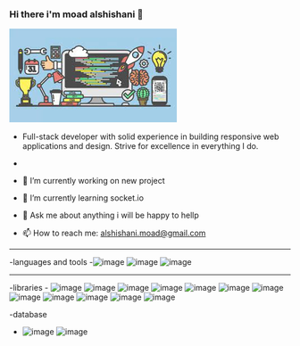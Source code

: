### Hi there i'm moad alshishani 👋

<!-- **MoadBino/MoadBino** is a ✨ _special_ ✨ repository because its `README.md` (this file) appears on your GitHub profile. -->

<!-- Here are some ideas to get you started: -->

![My Image](./im/back.jpg)

- Full-stack developer with solid experience in building responsive
  web applications and design. Strive for excellence in everything I do.

-
- 🔭 I’m currently working on new project
- 🌱 I’m currently learning socket.io
- 💬 Ask me about anything i will be happy to hellp
- 📫 How to reach me: alshishani.moad@gmail.com

---

-languages and tools 
-![image](https://img.shields.io/badge/JavaScript-323330?style=for-the-badge&logo=javascript&logoColor=F7DF1E) ![image](https://img.shields.io/badge/CSS3-1572B6?style=for-the-badge&logo=css3&logoColor=white) ![image](https://img.shields.io/badge/HTML5-E34F26?style=for-the-badge&logo=html5&logoColor=white)

---

-libraries -
![image](https://img.shields.io/badge/Node.js-339933?style=for-the-badge&logo=nodedotjs&logoColor=white) ![image](https://img.shields.io/badge/React-20232A?style=for-the-badge&logo=react&logoColor=61DAFB) ![image](https://img.shields.io/badge/Redux-593D88?style=for-the-badge&logo=redux&logoColor=white) ![image](https://img.shields.io/badge/Socket.io-010101?&style=for-the-badge&logo=Socket.io&logoColor=white) ![image](https://img.shields.io/badge/JWT-000000?style=for-the-badge&logo=JSON%20web%20tokens&logoColor=white) ![image](https://img.shields.io/badge/npm-CB3837?style=for-the-badge&logo=npm&logoColor=white) ![image]() ![image]() ![image]() ![image]() ![image]() ![image]()

-database

- ![image](https://img.shields.io/badge/MongoDB-4EA94B?style=for-the-badge&logo=mongodb&logoColor=white) ![image](https://img.shields.io/badge/MySQL-005C84?style=for-the-badge&logo=mysql&logoColor=white)
